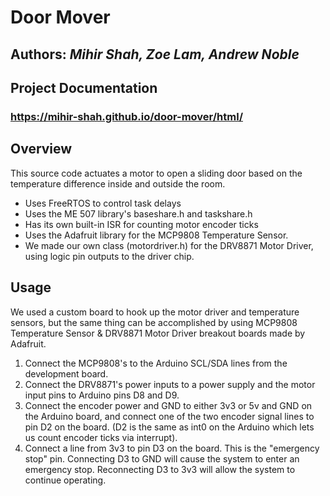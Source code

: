 # Door Mover
## **Authors:** _Mihir Shah, Zoe Lam, Andrew Noble_  

## Project Documentation
### https://mihir-shah.github.io/door-mover/html/  

## Overview
This source code actuates a motor to open a sliding door based on the temperature difference inside and outside the room.
- Uses FreeRTOS to control task delays
- Uses the ME 507 library's baseshare.h and taskshare.h
- Has its own built-in ISR for counting motor encoder ticks
- Uses the Adafruit library for the MCP9808 Temperature Sensor.
- We made our own class (motordriver.h) for the DRV8871 Motor Driver, using logic pin outputs to the driver chip.

## Usage
We used a custom board to hook up the motor driver and temperature sensors, but the same thing can be accomplished by using MCP9808 Temperature Sensor & DRV8871 Motor Driver breakout boards made by Adafruit.
1. Connect the MCP9808's to the Arduino SCL/SDA lines from the development board.
2. Connect the DRV8871's power inputs to a power supply and the motor input pins to Arduino pins D8 and D9.
3. Connect the encoder power and GND to either 3v3 or 5v and GND on the Arduino board, and connect one of the two encoder signal lines to pin D2 on the board. (D2 is the same as int0 on the Arduino which lets us count encoder ticks via interrupt).
4. Connect a line from 3v3 to pin D3 on the board. This is the "emergency stop" pin. Connecting D3 to GND will cause the system to enter an emergency stop. Reconnecting D3 to 3v3 will allow the system to continue operating.